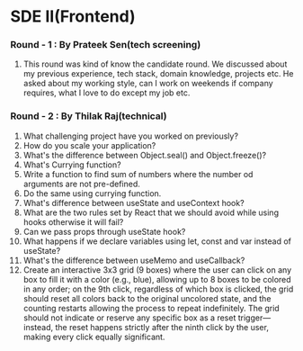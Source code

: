# SDE II(Frontend)

### Round - 1 : By Prateek Sen(tech screening)

1. This round was kind of know the candidate round. We discussed about my previous experience, tech stack, domain knowledge, projects etc. He asked about my working style, can I work on weekends if company requires, what I love to do except my job etc. 


### Round - 2 : By Thilak Raj(technical)

1. What challenging project have you worked on previously?
2. How do you scale your application?
3. What's the difference between Object.seal() and Object.freeze()?
4. What's Currying function?
5. Write a function to find sum of numbers where the number od arguments are not pre-defined.
6. Do the same using currying function.
7. What's difference between useState and useContext hook?
8. What are the two rules set by React that we should avoid while using hooks otherwise it will fail?
9. Can we pass props through useState hook?
10. What happens if we declare variables using let, const and var instead of useState?
11. What's the difference between useMemo and useCallback?
12. Create an interactive 3x3 grid (9 boxes) where the user can click on any box to fill it with a color (e.g., blue), allowing up to 8 boxes to be colored in any order; on the 9th click, regardless of which box is clicked, the grid should reset all colors back to the original uncolored state, and the counting restarts allowing the process to repeat indefinitely. The grid should not indicate or reserve any specific box as a reset trigger—instead, the reset happens strictly after the ninth click by the user, making every click equally significant.
